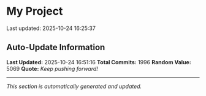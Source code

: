 # My Project


Last updated: 2025-10-24 16:25:37



















































































































































































































































































































































































































































































































































































































































































































































































































































































































































































































































































































































































































































































































































































































































































































































































































































































































































































































































































































































































































































































































































































































































































































































































































































































## Auto-Update Information

**Last Updated:** 2025-10-24 16:51:16
**Total Commits:** 1996
**Random Value:** 5069
**Quote:** _Keep pushing forward!_

---
_This section is automatically generated and updated._
